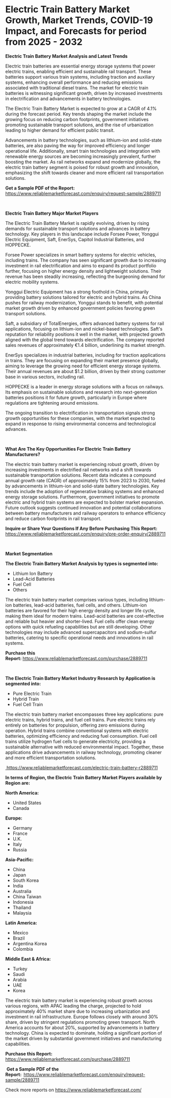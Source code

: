 <p><h1>Electric Train Battery Market Growth, Market Trends, COVID-19 Impact, and Forecasts for period from 2025 - 2032</h1></p><p><strong>Electric Train Battery Market Analysis and Latest Trends</strong></p>
<p><p>Electric train batteries are essential energy storage systems that power electric trains, enabling efficient and sustainable rail transport. These batteries support various train systems, including traction and auxiliary systems, enhancing overall performance and reducing emissions associated with traditional diesel trains. The market for electric train batteries is witnessing significant growth, driven by increased investments in electrification and advancements in battery technologies.</p><p>The Electric Train Battery Market is expected to grow at a CAGR of 4.1% during the forecast period. Key trends shaping the market include the growing focus on reducing carbon footprints, government initiatives promoting sustainable transport solutions, and the rise of urbanization leading to higher demand for efficient public transit. </p><p>Advancements in battery technologies, such as lithium-ion and solid-state batteries, are also paving the way for improved efficiency and longer operational life. Additionally, smart train technologies and integration with renewable energy sources are becoming increasingly prevalent, further boosting the market. As rail networks expand and modernize globally, the electric train battery segment is poised for robust growth and innovation, emphasizing the shift towards cleaner and more efficient rail transportation solutions.</p></p>
<p><strong>Get a Sample PDF of the Report:&nbsp;</strong> <a href="https://www.reliablemarketforecast.com/enquiry/request-sample/2889711?utm_campaign=3499&utm_medium=2&utm_source=Github&utm_content=ia&utm_term=14032025&utm_id=electric-train-battery">https://www.reliablemarketforecast.com/enquiry/request-sample/2889711</a></p>
<p>&nbsp;</p>
<p><strong>Electric Train Battery Major Market Players</strong></p>
<p><p>The Electric Train Battery Market is rapidly evolving, driven by rising demands for sustainable transport solutions and advances in battery technology. Key players in this landscape include Forsee Power, Yonggui Electric Equipment, Saft, EnerSys, Capitol Industrial Batteries, and HOPPECKE.</p><p>Forsee Power specializes in smart battery systems for electric vehicles, including trains. The company has seen significant growth due to increasing investment in rail electrification and aims to expand its product portfolio further, focusing on higher energy density and lightweight solutions. Their revenue has been steadily increasing, reflecting the burgeoning demand for electric mobility systems.</p><p>Yonggui Electric Equipment has a strong foothold in China, primarily providing battery solutions tailored for electric and hybrid trains. As China pushes for railway modernization, Yonggui stands to benefit, with potential market growth driven by enhanced government policies favoring green transport solutions.</p><p>Saft, a subsidiary of TotalEnergies, offers advanced battery systems for rail applications, focusing on lithium-ion and nickel-based technologies. Saft's reputation for reliability positions it well in the market, with projected growth aligned with the global trend towards electrification. The company reported sales revenues of approximately €1.4 billion, underlining its market strength.</p><p>EnerSys specializes in industrial batteries, including for traction applications in trains. They are focusing on expanding their market presence globally, aiming to leverage the growing need for efficient energy storage systems. Their annual revenues are about $1.2 billion, driven by their strong customer base in various sectors, including rail.</p><p>HOPPECKE is a leader in energy storage solutions with a focus on railways. Its emphasis on sustainable solutions and research into next-generation batteries positions it for future growth, particularly in Europe where regulations are tightening around emissions.</p><p>The ongoing transition to electrification in transportation signals strong growth opportunities for these companies, with the market expected to expand in response to rising environmental concerns and technological advances.</p></p>
<p>&nbsp;</p>
<p><strong>What Are The Key Opportunities For Electric Train Battery Manufacturers?</strong></p>
<p><p>The electric train battery market is experiencing robust growth, driven by increasing investments in electrified rail networks and a shift towards sustainable transportation solutions. Recent data indicates a compound annual growth rate (CAGR) of approximately 15% from 2023 to 2030, fueled by advancements in lithium-ion and solid-state battery technologies. Key trends include the adoption of regenerative braking systems and enhanced energy storage solutions. Furthermore, government initiatives to promote electric and hybrid train systems are expected to bolster market expansion. Future outlook suggests continued innovation and potential collaborations between battery manufacturers and railway operators to enhance efficiency and reduce carbon footprints in rail transport.</p></p>
<p><strong>Inquire or Share Your Questions If Any Before Purchasing This Report:</strong> <a href="https://www.reliablemarketforecast.com/enquiry/pre-order-enquiry/2889711?utm_campaign=3499&utm_medium=2&utm_source=Github&utm_content=ia&utm_term=14032025&utm_id=electric-train-battery">https://www.reliablemarketforecast.com/enquiry/pre-order-enquiry/2889711</a></p>
<p>&nbsp;</p>
<p><strong>Market Segmentation</strong></p>
<p><strong>The Electric Train Battery Market Analysis by types is segmented into:</strong></p>
<p><ul><li>Lithium Ion Battery</li><li>Lead-Acid Batteries</li><li>Fuel Cell</li><li>Others</li></ul></p>
<p><p>The electric train battery market comprises various types, including lithium-ion batteries, lead-acid batteries, fuel cells, and others. Lithium-ion batteries are favored for their high energy density and longer life cycle, making them ideal for modern trains. Lead-acid batteries are cost-effective and reliable but heavier and shorter-lived. Fuel cells offer clean energy options with quick refueling capabilities but are still developing. Other technologies may include advanced supercapacitors and sodium-sulfur batteries, catering to specific operational needs and innovations in rail systems.</p></p>
<p><strong>Purchase this Report:&nbsp;</strong><a href="https://www.reliablemarketforecast.com/purchase/2889711?utm_campaign=3499&utm_medium=2&utm_source=Github&utm_content=ia&utm_term=14032025&utm_id=electric-train-battery">https://www.reliablemarketforecast.com/purchase/2889711</a></p>
<p>&nbsp;</p>
<p><strong>The Electric Train Battery Market Industry Research by Application is segmented into:</strong></p>
<p><ul><li>Pure Electric Train</li><li>Hybrid Train</li><li>Fuel Cell Train</li></ul></p>
<p><p>The electric train battery market encompasses three key applications: pure electric trains, hybrid trains, and fuel cell trains. Pure electric trains rely entirely on batteries for propulsion, offering zero emissions during operation. Hybrid trains combine conventional systems with electric batteries, optimizing efficiency and reducing fuel consumption. Fuel cell trains utilize hydrogen fuel cells to generate electricity, providing a sustainable alternative with reduced environmental impact. Together, these applications drive advancements in railway technology, promoting cleaner and more efficient transportation solutions.</p></p>
<p><a href="https://www.reliablemarketforecast.com/electric-train-battery-r2889711?utm_campaign=3499&utm_medium=2&utm_source=Github&utm_content=ia&utm_term=14032025&utm_id=electric-train-battery">&nbsp;https://www.reliablemarketforecast.com/electric-train-battery-r2889711</a></p>
<p><strong>In terms of Region, the Electric Train Battery Market Players available by Region are:</strong></p>
<p>
    <p> <strong> North America: </strong>
        <ul>
            <li>United States</li>
            <li>Canada</li>
        </ul>
        </p> 
    <p> <strong> Europe: </strong>
        <ul>
            <li>Germany</li>
            <li>France</li>
            <li>U.K.</li>
            <li>Italy</li>
            <li>Russia</li>
        </ul>
        </p> 
    <p> <strong> Asia-Pacific: </strong>
        <ul>
            <li>China</li>
            <li>Japan</li>
            <li>South Korea</li>
            <li>India</li>
            <li>Australia</li>
            <li>China Taiwan</li>
            <li>Indonesia</li>
            <li>Thailand</li>
            <li>Malaysia</li>
        </ul>
        </p> 
    <p> <strong> Latin America: </strong>
        <ul>
            <li>Mexico</li>
            <li>Brazil</li>
            <li>Argentina Korea</li>
            <li>Colombia</li>
        </ul>
        </p> 
    <p> <strong> Middle East & Africa: </strong>
        <ul>
            <li>Turkey</li>
            <li>Saudi</li>
            <li>Arabia</li>
            <li>UAE</li>
            <li>Korea</li>
        </ul>
    </p>
    </p>
<p><p>The electric train battery market is experiencing robust growth across various regions, with APAC leading the charge, projected to hold approximately 40% market share due to increasing urbanization and investment in rail infrastructure. Europe follows closely with around 30% share, driven by stringent regulations promoting green transport. North America accounts for about 20%, supported by advancements in battery technology. China is expected to dominate, holding a significant portion of the market driven by substantial government initiatives and manufacturing capabilities.</p></p>
<p><strong>Purchase this Report: </strong><a href="https://www.reliablemarketforecast.com/purchase/2889711?utm_campaign=3499&utm_medium=2&utm_source=Github&utm_content=ia&utm_term=14032025&utm_id=electric-train-battery">https://www.reliablemarketforecast.com/purchase/2889711</a></p>
<p>&nbsp;<strong>Get a Sample PDF of the Report:&nbsp;&nbsp;</strong><a href="https://www.reliablemarketforecast.com/enquiry/request-sample/2889711?utm_campaign=3499&utm_medium=2&utm_source=Github&utm_content=ia&utm_term=14032025&utm_id=electric-train-battery">https://www.reliablemarketforecast.com/enquiry/request-sample/2889711</a></p>
<p><strong></strong></p>
<p>Check more reports on <a href="https://www.reliablemarketforecast.com/?utm_campaign=3499&utm_medium=2&utm_source=Github&utm_content=ia&utm_term=14032025&utm_id=electric-train-battery">https://www.reliablemarketforecast.com/</a></p>